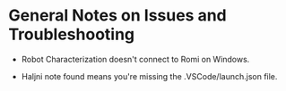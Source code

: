 # General Notes on Issues and Troubleshooting

- Robot Characterization doesn't connect to Romi on Windows.

-  Haljni note found means you're missing the .VSCode/launch.json file.

